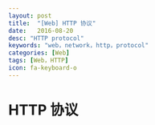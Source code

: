 ```yaml
---
layout: post
title:  "[Web] HTTP 协议"
date:   2016-08-20
desc: "HTTP protocol"
keywords: "web，network，http，protocol"
categories: [Web]
tags: [Web，HTTP]
icon: fa-keyboard-o
---
```


# HTTP 协议
